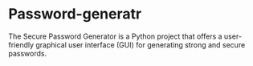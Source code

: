 # Password-generatr
The Secure Password Generator is a Python project that offers a user-friendly graphical user interface (GUI) for generating strong and secure passwords. 
